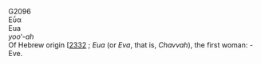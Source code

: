 <body>
  <p>G2096<br>  Εὖα  <br> Eua  <br><i>yoo‘-ah </i><br>Of Hebrew origin [<a href="h2332.htm">2332</a> ; <i>Eua</i> (or <i>Eva</i>, that is, <i>Chavvah</i>), the first woman: - Eve.<br></p>
 </body>
